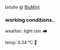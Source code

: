 brodie @ [BluMint](https://www.linkedin.com/company/blumint-io/)

<!--weather_start-->
### working conditions..

weather: light rain 🌧️

temp: 6.34 °C 🧥

<!--weather_end-->

